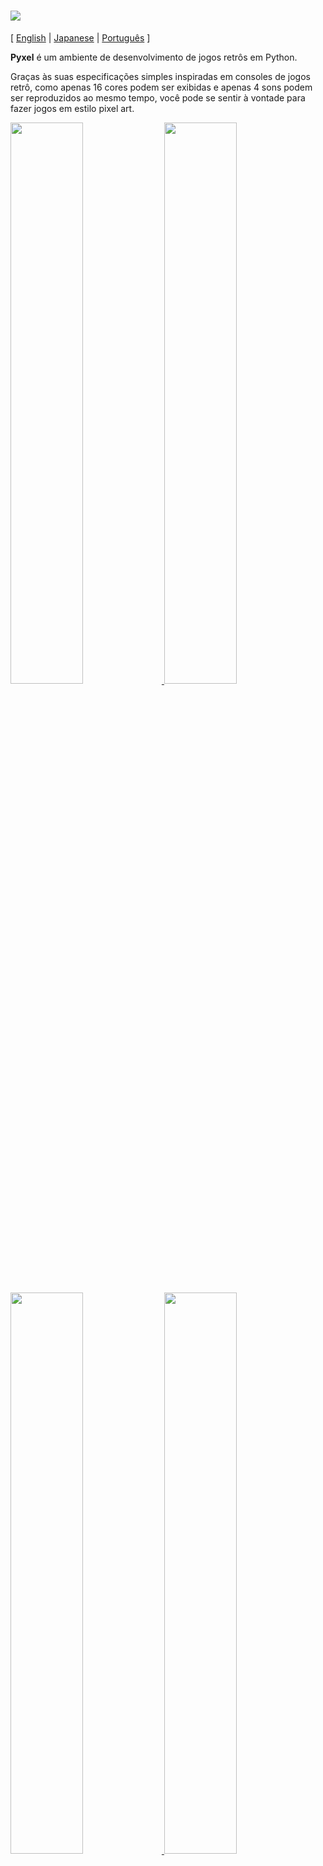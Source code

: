# <img src="https://raw.githubusercontent.com/kitao/pyxel/master/pyxel/examples/assets/pyxel_logo_152x64.png">

[ [English](https://github.com/kitao/pyxel/blob/master/README.md) | [Japanese](https://github.com/kitao/pyxel/blob/master/README.ja.md) | [Português](https://github.com/kitao/pyxel/blob/master/README-ptbr.md) ]

**Pyxel** é um ambiente de desenvolvimento de jogos retrôs em Python.

Graças às suas especificações simples inspiradas em consoles de jogos retrô, como apenas 16 cores podem ser exibidas e apenas 4 sons podem ser reproduzidos ao mesmo tempo, você pode se sentir à vontade para fazer jogos em estilo pixel art.

<a href="https://github.com/kitao/pyxel/blob/master/pyxel/examples/01_hello_pyxel.py" target="_blank">
<img src="https://raw.githubusercontent.com/kitao/pyxel/master/pyxel/examples/screenshots/01_hello_pyxel.gif" width="48%">
</a>

<a href="https://github.com/kitao/pyxel/blob/master/pyxel/examples/02_jump_game.py" target="_blank">
<img src="https://raw.githubusercontent.com/kitao/pyxel/master/pyxel/examples/screenshots/02_jump_game.gif" width="48%">
</a>

<a href="https://github.com/kitao/pyxel/blob/master/pyxel/examples/03_draw_api.py" target="_blank">
<img src="https://raw.githubusercontent.com/kitao/pyxel/master/pyxel/examples/screenshots/03_draw_api.gif" width="48%">
</a>

<a href="https://github.com/kitao/pyxel/blob/master/pyxel/examples/04_sound_api.py" target="_blank">
<img src="https://raw.githubusercontent.com/kitao/pyxel/master/pyxel/examples/screenshots/04_sound_api.gif" width="48%">
</a>

As especificações do console, APIs e paletas do Pyxel derivam dos incríveis [PICO-8](https://www.lexaloffle.com/pico-8.php) e [TIC-80](https://tic.computer/).

Pyxel é open source e livre para utilização. Vamos fazer jogos retrôs com Pyxel!

## Especificações

- Executável no Windows, Mac e Linux
- Código escrito em Python3
- Paleta fixa de 16 cores
- 4 bancos de imagens de tamanho 256x256
- 4 canais com 64 bancos de som definíveis
- Entrada de teclado, mouse e joystick(WIP)
- Editor de imagem e som (WIP)

### Paleta de cores

<img src="https://raw.githubusercontent.com/kitao/pyxel/master/pyxel/examples/screenshots/05_color_palette.png">

## Como instalar

### Windows

Após instalar o [Python3](https://www.python.org/), o seguinte comando `pip` instala o Pyxel:

```sh
pip install pyxel
```

### Mac

Após instalar o [Python3](https://www.python.org/) e [glfw](http://www.glfw.org/) (versão 3.2.1 ou superior), instale Pyxel com o comando `pip`.

Se o gerenciador de pacotes [Homebrew](https://brew.sh/) estiver instalado, o seguinte comando instala todos os pacotes necessários:

```sh
brew install python3 glfw
pip3 install pyxel
```

### Linux

Instale os pacotes necessários da maneira apropriada para cada distribuição. [glfw](http://www.glfw.org/) deve ser versão 3.2.1 ou superior.

**Arch:**

Instale [`python-pixel`](https://aur.archlinux.org/packages/python-pyxel/) usando o seu assistente AUR favorito:

```sh
yay -S python-pyxel
```

**Debian:**

```sh
apt-get install python3 python3-pip libglfw3 libportaudio2 libasound-dev
pip3 install pyxel
```

**Fedora:**

```sh
dnf install glfw portaudio
pip3 install pyxel
```

### Instalando os exemplos

Depois de instalar o Pyxel, os exemplos serão copiados para o atual diretório com o seguinte comando:

```sh
install_pyxel_examples
```

## Como usar

### Criando uma aplicação Pyxel

Depois de importar o módulo Pyxel para o seu código Python, primeiro especifique o tamanho da janela com a função `init`, depois inicie a aplicação Pyxel com a função `run`.

```python
import pyxel

pyxel.init(160, 120)

def update():
    if pyxel.btnp(pyxel.KEY_Q):
        pyxel.quit()

def draw():
    pyxel.cls(0)
    pyxel.rect(10, 10, 20, 20, 11)

pyxel.run(update, draw)
```

Os argumentos da função `run` são as funções `update`, para atualizar cada frame, e `draw` para desenhar a tela quando for necessário. 

Em um programa de verdade, é recomendado embrulhar o código pyxel em uma classe como feito abaixo:

```python
import pyxel

class App:
    def __init__(self):
        pyxel.init(160, 120)
        self.x = 0
        pyxel.run(self.update, self.draw)

    def update(self):
        self.x = (self.x + 1) % pyxel.width

    def draw(self):
        pyxel.cls(0)
        pyxel.rect(self.x, 0, self.x + 7, 7, 9)

App()
```

### Controles Especiais

Os seguintes controles especiais podem ser executados quando uma aplicação Pyxel estiver sendo executada.

- `Alt(Option)+1`  
Salva uma captura de tela para a área de trabalho
- `Alt(Option)+2`  
Reinicia o momento inicial do vídeo de captura de tela.
- `Alt(Option)+3`  
Salva um vídeo de captura de tela (gif) para a área de trabalho (até 30 segundos)
- `Alt(Option)+0`  
Ativa/desativa o monitor de performance (fps, update time, e draw time)
- `Alt(Option)+Enter`  
Ativa/desativa tela cheia

### Criando Imagens

Existem os seguintes métodos para criar imagens para o Pyxel:

- Criar uma imagem a partir de uma lista de strings com a função `Image.set`
- Carregar um arquivo png na paleta de cores do Pyxel com a função `Image.load`
- Criar imagens com o Pyxel Editor (WIP)

Por favor, consulte a referência do API para uso das funções `Image.set` e` Image.load`.

Como o Pyxel usa a mesma paleta do [PICO-8](https://www.lexaloffle.com/pico-8.php), ao criar imagens png para o Pyxel, é recomendável usar o [Aseprite](https://www.aseprite.org/) no modo de paleta PICO-8.

## Referência da API

### Sistema

- `width`, `height`  
A largura e a altura da tela.

- `frame_count`  
O número dos quadros decorridos

- `init(width, height, [caption], [scale], [palette], [fps], [border_width], [border_color])`  
Inicializa a aplicação Pyxel com o tamanho de tela (`width`, `height`). A largura e a altura máximas da tela são 256  
Também é possível especificar o título da janela com `caption`, a ampliação do display com `scale`, a cor da paleta com `palette`, a taxa de quadros com `fps` e a largura e cor da margem de fora da tela com `border_width `e` border_color`

- `run(update, draw)`  
Inicia a aplicação Pyxel e chama a função `update` para atualização de quadros e a função `draw` para desenhar

- `quit()`  
Encerra a aplicação Pyxel no fim do quadro atual

### Entrada
- `mouse_x`, `mouse_y`  
A posição atual do cursor do mouse

- `btn(key)`  
Retorna `True` se `key` é pressionada, caso contrário retorna `False` ([lista de definições de teclas](https://github.com/kitao/pyxel/blob/master/pyxel/constants.py))

- `btnp(key, [hold], [period])`  
Retorna `True` se `key` for pressionada naquele quadro, caso contrário retorna`False`. Quando `hold` e `period` são especificados, `True` será retornado durante o intervalo de quadros `period`, enquanto `key` estiver pressionada por mais que `hold` quadros

- `btnr(key)`  
Retorna `True` se `key` for solta naquele quadro, caso contrário retorna `False`

### Gráficos

- `image(img)`  
Opera o banco de imagens `img`(0-3) (veja a classe Image)
e.g. `pyxel.image(0).load(0, 0, 'title.png')`

- `clip(x1, y1, x2, y2)`  
Define a área de desenho da tela para (`x1`, `y1`)-(`x2`, `y2`). Reseta a área de desenho com `clip()`

- `pal(col1, col2)`  
Substitui a cor `col1` com `col2` ao desenhar. Use `pal()` para resetar para a paleta inicial

- `cls(col)`  
Limpar a tela com a cor `col`

- `pix(x, y, col)`  
Desenha um pixel de cor `col` em (`x`, `y`)

- `line(x1, y1, x2, y2, col)`  
Desenha uma linha da cor `col` de (`x1`, `y1`) até (`x2`, `y2`)

- `rect(x1, y1, x2, y2, col)`  
Desenha um retângulo da cor `col` de (`x1`, `y1`) até (`x2`, `y2`)

- `rectb(x1, y1, x2, y2, col)`  
Desenha o contorno de um retângulo da cor `col` de (`x1`, `y1`) até (`x2`, `y2`)

- `circ(x, y, r, col)`  
Desenha um círculo de raio `r` e cor `col` em (`x`, `y`)

- `circb(x, y, r, col)`  
Desenha o contorno de um círculo de raio `r` e cor `col` em (`x`, `y`)

- `blt(x, y, img, sx, sy, w, h, [colkey])`  
Copia a região de tamanho (`w`, `h`) de (`sx`, `sy`) do banco de imagens `img`(0-3) para (`x`, `y`). Se um valor negativo for definido para `w` e/ou `h`, será invertido horizontalmente e/ou verticalmente. Se `colkey` for especificado, será tratado como cor transparente.

- `text(x, y, s, col)`  
Desenha uma string `s` de cor `col` em (`x`, `y`)

### Audio

- `sound(snd)`  
Opera o banco de sons `snd`(0-63) (ver a classe Sound)  
e.g. `pyxel.sound(0).speed = 60`

- `play(ch, snd, loop=False)`  
Reproduz o banco de som `snd`(0-63) no canal `ch`(0-3). Tocar em ordem quandp `snd` for uma lista

- `stop(ch)`  
Interrompe a reprodução do canal `ch`(0-3)

### Classe Image

- `width`, `height`  
Largura e altura da Image

- `data`  
Os dados da Image (NumPy array)

- `set(x, y, data)`  
Define a imagem como uma lista de strings em (`x`, `y`)  
e.g. `pyxel.image(0).set(10, 10, ['1234', '5678', '9abc', 'defg'])`

- `load(x, y, filename)`  
Lê uma imagem png em (`x`, `y`)

- `copy(x, y, img, sx, sy, width, height)`  
Copia a região de tamanho (`width`, `height`) de (`sx`, `sy`) do banco de imagens `img`(0-3) para (`x`, `y`)

### Classe Sound

- `note`  
Lista de notas(0-127) (33 = 'A2' = 440Hz)

- `tone`  
Lista de tons(0:Triangle / 1:Square / 2:Pulse / 3:Noise)

- `volume`  
List de volume(0-7)

- `effect`  
Lista de efeitos(0:None / 1:Slide / 2:Vibrato / 3:FadeOut)

- `speed`  
Duração de uma nota(120 = 1 second per tone)

- `set(note, tone, volume, effect, speed)`  
Define uma nota, tom, volume e efeito com uma string. Se o tom, volume e duração do efeito forem mais curtas que a nota, será repetida do começo

- `set_note(note)`  
Define a nota com uma string consistindo de 'CDEFGAB'+'#-'+'0123' ou 'R'. Indiferente a maiúsculas e minúsculas e espaços são ignorados  
e.g. `pyxel.sound(0).set_note('G2B-2D3R RF3F3F3')`

- `set_tone(tone)`  
Define um tom com uma string consistindo de 'TSPN'. Indiferente a maiúsculas e minúsculas e espaços são ignorados  
e.g. `pyxel.sound(0).set_tone('TTSS PPPN')`

- `set_volume(volume)`  
Define o volume com uma string consistindo de '01234567'. Indiferente a maiúsculas e minúsculas e espaços são ignorados  
e.g. `pyxel.sound(0).set_volume('7777 7531')`

- `set_effect(effect)`  
Define o efeito com uma string consistindo de 'NSVF'. Indiferente a maiúsculas e minúsculas e espaços são ignorados  
e.g. `pyxel.sound(0).set_effect('NFNF NVVS')`

## Licença

Pyxel is under [MIT license](http://en.wikipedia.org/wiki/MIT_License). It can be reused within proprietary software provided that all copies of the licensed software include a copy of the MIT License terms and the copyright notice.
